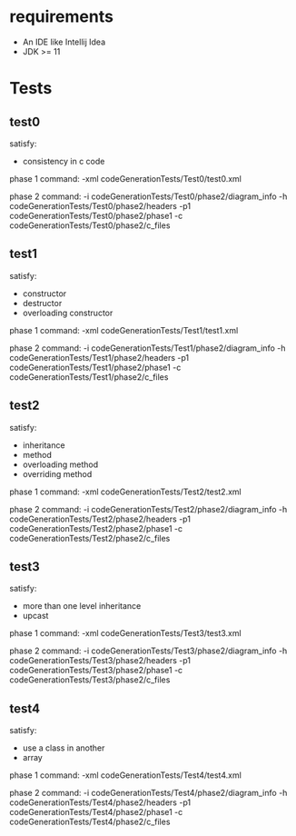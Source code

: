 # requirements
- An IDE like Intellij Idea
- JDK >= 11

# Tests

## test0

satisfy:
- consistency in c code

phase 1 command: -xml codeGenerationTests/Test0/test0.xml

phase 2 command: -i codeGenerationTests/Test0/phase2/diagram_info -h codeGenerationTests/Test0/phase2/headers -p1 codeGenerationTests/Test0/phase2/phase1 -c codeGenerationTests/Test0/phase2/c_files

## test1

satisfy:
- constructor
- destructor
- overloading constructor

phase 1 command: -xml codeGenerationTests/Test1/test1.xml

phase 2 command: -i codeGenerationTests/Test1/phase2/diagram_info -h codeGenerationTests/Test1/phase2/headers -p1 codeGenerationTests/Test1/phase2/phase1 -c codeGenerationTests/Test1/phase2/c_files


## test2

satisfy:
- inheritance
- method
- overloading method
- overriding method

phase 1 command: -xml codeGenerationTests/Test2/test2.xml

phase 2 command: -i codeGenerationTests/Test2/phase2/diagram_info -h codeGenerationTests/Test2/phase2/headers -p1 codeGenerationTests/Test2/phase2/phase1 -c codeGenerationTests/Test2/phase2/c_files

## test3

satisfy:
- more than one level inheritance
- upcast

phase 1 command: -xml codeGenerationTests/Test3/test3.xml

phase 2 command: -i codeGenerationTests/Test3/phase2/diagram_info -h codeGenerationTests/Test3/phase2/headers -p1 codeGenerationTests/Test3/phase2/phase1 -c codeGenerationTests/Test3/phase2/c_files

## test4

satisfy:
- use a class in another
- array

phase 1 command: -xml codeGenerationTests/Test4/test4.xml

phase 2 command: -i codeGenerationTests/Test4/phase2/diagram_info -h codeGenerationTests/Test4/phase2/headers -p1 codeGenerationTests/Test4/phase2/phase1 -c codeGenerationTests/Test4/phase2/c_files
